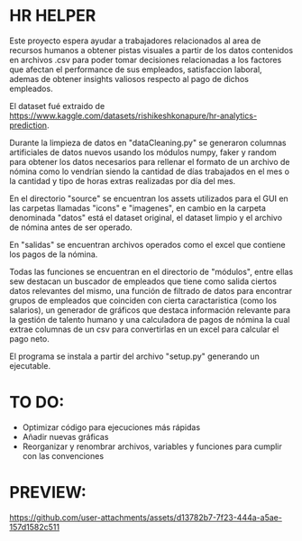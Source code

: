 
# HR HELPER

Este proyecto espera ayudar a trabajadores relacionados al area de recursos humanos a obtener pistas visuales a partir de los datos contenidos en archivos .csv para poder tomar decisiones relacionadas a los factores que afectan el performance de sus empleados, satisfaccion laboral, ademas de obtener insights valiosos respecto al pago de dichos empleados.

El dataset fué extraido de https://www.kaggle.com/datasets/rishikeshkonapure/hr-analytics-prediction.

Durante la limpieza de datos en "dataCleaning.py" se generaron columnas artificiales de datos nuevos usando los módulos numpy, faker y random para obtener los datos necesarios para rellenar el formato de un archivo de nómina como lo vendrían siendo la cantidad de días trabajados en el mes o la cantidad y tipo de horas extras realizadas por día del mes.

En el directorio "source" se encuentran los assets utilizados para el GUI en las carpetas llamadas "icons" e "imagenes", en cambio en la carpeta denominada "datos" está el dataset original, el dataset limpio y el archivo de nómina antes de ser operado.

En "salidas" se encuentran archivos operados como el excel que contiene los pagos de la nómina.

Todas las funciones se encuentran en el directorio de "módulos", entre ellas sew destacan un buscador de empleados que tiene como salida ciertos datos relevantes del mismo, una función de filtrado de datos para encontrar grupos de empleados que coinciden con cierta caractaristica (como los salarios), un generador de gráficos que destaca información relevante para la gestión de talento humano y una calculadora de pagos de nómina la cual extrae columnas de un csv para convertirlas en un excel para calcular el pago neto.

El programa se instala a partir del archivo "setup.py" generando un ejecutable.

# TO DO:
- Optimizar código para ejecuciones más rápidas
- Añadir nuevas gráficas
- Reorganizar y renombrar archivos, variables y funciones para cumplir con las convenciones

# PREVIEW:

https://github.com/user-attachments/assets/d13782b7-7f23-444a-a5ae-157d1582c511
